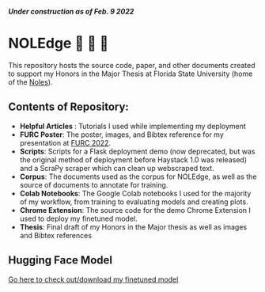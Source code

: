 ***Under construction as of Feb. 9 2022***

# NOLEdge 🧠 🔎 📖

This repository hosts the source code, paper, and other documents created to support my Honors in the Major Thesis at Florida State University (home of the [Noles](https://seminoles.com)). 

## Contents of Repository:
* **Helpful Articles** : Tutorials I used while implementing my deployment
* **FURC Poster**: The poster, images, and Bibtex reference for my presentation at [FURC 2022](https://www.floridaundergradresearch.org/furc22).
* **Scripts**: Scripts for a Flask deployment demo (now deprecated, but was the original method of deployment before Haystack 1.0 was released) and a ScraPy scraper which can clean up webscraped text.
* **Corpus**: The documents used as the corpus for NOLEdge, as well as the source of documents to annotate for training.
* **Colab Notebooks**: The Google Colab notebooks I used for the majority of my workflow, from training to evaluating models and creating plots.
* **Chrome Extension**: The source code for the demo Chrome Extension I used to deploy my finetuned model.
* **Thesis**: Final draft of my Honors in the Major thesis as well as images and Bibtex references

## Hugging Face Model
[Go here to check out/download my finetuned model](https://huggingface.co/comacrae/roberta-paraphrasev2)

